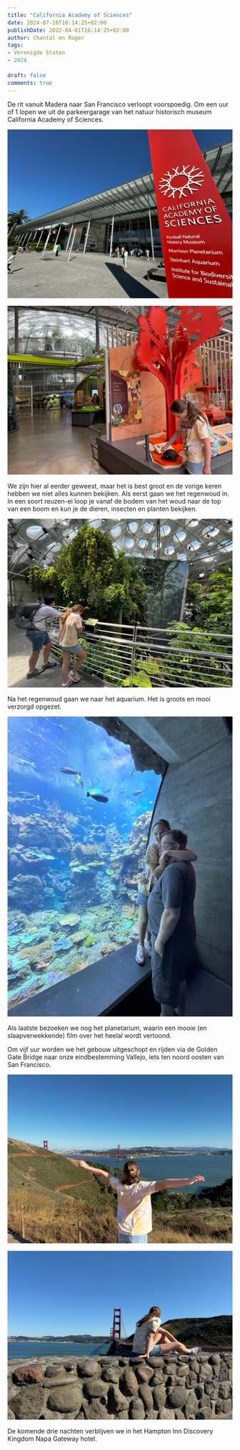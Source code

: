 ```yaml
---
title: "California Academy of Sciences"
date: 2024-07-16T16:14:25+02:00
publishDate: 2022-04-01T16:14:25+02:00
author: Chantal en Roger
tags:
- Verenigde Staten
- 2024

draft: false
comments: true
---
```


De rit vanuit Madera naar San Francisco verloopt voorspoedig. Om een uur of 1 lopen we uit de parkeergarage van het natuur historisch museum California Academy of Sciences.

![Academy of Sciences](./images/IMG_4910.jpg)

![Academy of Sciences](./images/IMG_4902.jpg)

We zijn hier al eerder geweest, maar het is best groot en de vorige keren hebben we niet alles kunnen bekijken. Als eerst gaan we het regenwoud in. In een soort reuzen-ei loop je vanaf de bodem van het woud naar de top van een boom en kun je de dieren, insecten en planten bekijken.

![Academy of Sciences](./images/IMG_4909.jpg)

Na het regenwoud gaan we naar het aquarium. Het is groots en mooi verzorgd opgezet.

![Academy of Sciences](./images/IMG_9344.jpg)

Als laatste bezoeken we nog het planetarium, waarin een mooie (en slaapverwekkende) film over het heelal wordt vertoond.

Om vijf uur worden we het gebouw uitgeschopt en rijden via de Golden Gate Bridge naar onze eindbestemming Vallejo, iets ten noord oosten van San Francisco.

![Golden Gate Bridge](./images/IMG_4913.jpg)

![Golden Gate Bridge](./images/IMG_9356.jpg)

De komende drie nachten verblijven we in het Hampton Inn Discovery Kingdom Napa Gateway hotel.
